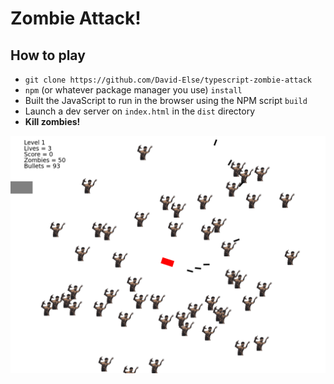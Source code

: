 # Zombie Attack!

## How to play

- `git clone https://github.com/David-Else/typescript-zombie-attack`
- `npm` (or whatever package manager you use) `install`
- Built the JavaScript to run in the browser using the NPM script `build`
- Launch a dev server on `index.html` in the `dist` directory
- **Kill zombies!**

![screen shot](/assets/zombie-attack-screenshot.png)
